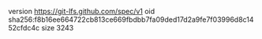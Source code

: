 version https://git-lfs.github.com/spec/v1
oid sha256:f8b16ee664722cb813ce669fbdbb7fa09ded17d2a9fe7f03996d8c1452cfdc4c
size 3243
